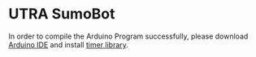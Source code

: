 # UTRA SumoBot
In order to compile the Arduino Program successfully, please download [Arduino IDE](https://www.arduino.cc/en/Main/Software) and install [timer library](https://github.com/JChristensen/Timer).